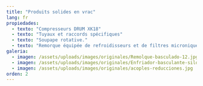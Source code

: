 ```yaml
---
title: "Produits solides en vrac"
lang: fr
propiedades:
  - texto: "Compresseurs DRUM XK18"
  - texto: "Tuyaux et raccords spécifiques"
  - texto: "Soupape rotative."
  - texto: "Remorque équipée de refroidisseurs et de filtres microniques."
galeria:
  - imagen: /assets/uploads/images/originales/Remolque-basculado-12.jpg
  - imagen: /assets/uploads/images/originales/Enfriador-basculante-silo-30.jpg
  - imagen: /assets/uploads/images/originales/acoples-reducciones.jpg
orden: 2
---
```

